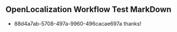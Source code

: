 ## OpenLocalization Workflow Test MarkDown
* 88d4a7ab-5708-497a-9960-496cacae697a thanks!

<!--HONumber=Sep16_HO1-->


